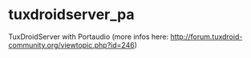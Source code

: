 tuxdroidserver_pa
=================

TuxDroidServer with Portaudio (more infos here: http://forum.tuxdroid-community.org/viewtopic.php?id=246)
